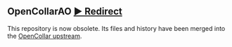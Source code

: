 ## OpenCollarAO [▶ Redirect](https://github.com/OpenCollar/opencollar/tree/master/src/ao "My source has a new home!")


This repository is now obsolete. Its files and history have been merged into the [OpenCollar upstream](https://github.com/OpenCollar/opencollar).

